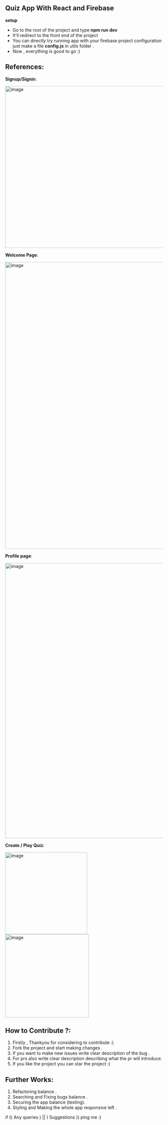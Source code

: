 ## **Quiz App With React and Firebase**

**setup** 
- Go to the root of the project and type **npm run dev**
- It'll redirect to the front end of the project
- You can directly try running app with your firebase project configuration just make a file **config.js** in utils folder .
- Now , everything is good to go :)

## **References:**

**Signup/Signin**:

<img width="518" alt="image" src="https://github.com/MSaiKiran9/QuestApp/assets/116418856/31786139-9f44-4d39-a4f4-0655a845c1ae">


**Welcome Page**:

<img width="918" alt="image" src="https://github.com/MSaiKiran9/QuestApp/assets/116418856/83331749-053d-4a9b-9ac5-9086293a0ac3">


**Profile page**:

<img width="881" alt="image" src="https://github.com/MSaiKiran9/QuestApp/assets/116418856/a6d9437e-795f-4063-8139-8e7ef33ec6c6">


**Create / Play Quiz**:

<img width="262" alt="image" src="https://github.com/MSaiKiran9/QuestApp/assets/116418856/7193a4d1-c4df-447f-9b14-b7d979edd686">


<img width="267" alt="image" src="https://github.com/MSaiKiran9/QuestApp/assets/116418856/f3d93dd4-03bf-40a4-ad70-6a0823c80eb3">


## **How to Contribute ?**:
1. Firstly , Thankyou for considering to contribute :)
2. Fork the project and start making changes .
3. If you want to make new issues write clear description of the bug .
4. For prs also write clear description describing what the pr will introduce.
5. If you like the project you can star the project :) 

## **Further Works**:
1. Refactoring balance .
2. Searching and Fixing bugs balance .
3. Securing the app balance (testing).
4. Styling and Making the whole app responsive left .

if (( Any queries ) || ( Suggestions )) ping me :)
